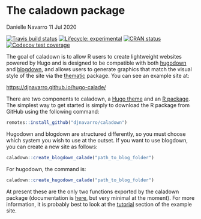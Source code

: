 The caladown package
================
Danielle Navarro
11 Jul 2020

<!-- badges: start -->

[![Travis build
status](https://travis-ci.com/djnavarro/caladown.svg?branch=master)](https://travis-ci.com/djnavarro/caladown)
[![Lifecycle:
experimental](https://img.shields.io/badge/lifecycle-experimental-orange.svg)](https://www.tidyverse.org/lifecycle/#experimental)
[![CRAN
status](https://www.r-pkg.org/badges/version/caladown)](https://CRAN.R-project.org/package=caladown)
[![Codecov test
coverage](https://codecov.io/gh/djnavarro/caladown/branch/master/graph/badge.svg)](https://codecov.io/gh/djnavarro/caladown?branch=master)
<!-- badges: end -->

<!--<img src="README_files/caladown.png" width="30%" align="right" />-->

The goal of caladown is to allow R users to create lightweight websites
powered by Hugo and is designed to be compatible with both
[hugodown](https://hugodown.r-lib.org/) and
[blogdown](https://bookdown.org/yihui/blogdown/), and allows users to
generate graphics that match the visual style of the site via the
[thematic](https://rstudio.github.io/thematic/) package. You can see an
example site at:

<https://djnavarro.github.io/hugo-calade/>

There are two components to caladown, a [Hugo
theme](https://github.com/djnavarro/hugo-calade) and an [R
package](https://github.com/djnavarro/caladown). The simplest way to get
started is simply to download the R package from GitHub using the
following command:

``` r
remotes::install_github("djnavarro/caladown")
```

Hugodown and blogdown are structured differently, so you must choose
which system you wish to use at the outset. If you want to use blogdown,
you can create a new site as follows:

``` r
caladown::create_blogdown_calade("path_to_blog_folder")
```

For hugodown, the command is:

``` r
caladown::create_hugodown_calade("path_to_blog_folder")
```

At present these are the only two functions exported by the caladown
package (documentation is [here](https://caladown.djnavarro.net/), but
very minimal at the moment). For more information, it is probably best
to look at the [tutorial](https://djnavarro.github.io/hugo-calade/post/)
section of the example site.
